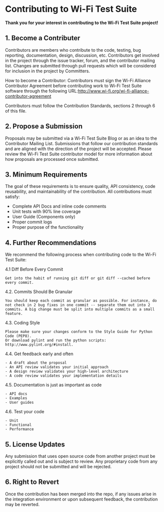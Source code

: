 # **Contributing to Wi-Fi Test Suite**

**Thank you for your interest in contributing to the Wi-Fi Test Suite project!**

## 1. Become a Contributer

Contributors are members who contribute to the code, testing, bug reporting, documentation, design, discussion, etc. Contributors get involved in the project through the issue tracker, forum, and the contributor mailing list. Changes are submitted through pull requests which will be considered for inclusion in the project by Committers.

How to become a Contributor:
Contributors must sign the Wi-Fi Alliance Contributor Agreement before contributing work to Wi-Fi Test Suite software through the following URL:http://www.wi-fi.org/wi-fi-alliance-contributor-agreement

Contributors must follow the Contribution Standards, sections 2 through 6 of this file. 

## 2. Propose a Submission

Proposals may be submitted via a Wi-Fi Test Suite Blog or as an idea to the Contributor Mailing List. Submissions that follow our contribution standards and are aligned with the direction of the project will be accepted. Please review the Wi-Fi Test Suite contributor model for more information about how proposals are processed once submitted.

## 3. Minimum Requirements

The goal of these requirements is to ensure quality, API consistency, code reusability, and maintainability of the contribution. All contributions must satisfy:

- Complete API Docs and inline code comments
- Unit tests with 90% line coverage
- User Guide (Components only)
- Proper commit logs
- Proper purpose of the functionality

## 4. Further Recommendations

We recommend the following process when contributing code to the Wi-Fi Test Suite:

4.1 Diff Before Every Commit

	Get into the habit of running git diff or git diff --cached before every commit.

4.2. Commits Should Be Granular

	You should keep each commit as granular as possible. For instance, do not check in 2 bug fixes in one commit -- separate them out into 2 commits. A big change must be split into multiple commits as a small feature.

4.3. Coding Style

	Please make sure your changes conform to the Style Guide for Python Code (PEP8).
	Or download pylint and run the python scripts: http://www.pylint.org/#install.

4.4. Get feedback early and often

	- A draft about the proposal
	- An API review validates your initial approach
	- A design review validates your high-level architecture
	- A code review validates your implementation details

4.5. Documentation is just as important as code

	- API docs
	- Examples
	- User guides

4.6. Test your code

	- Unit
	- Functional
	- Performance

## 5. License Updates

Any submission that uses open source code from another project must be explicitly called out and is subject to review. Any proprietary code from any project should not be submitted and will be rejected.

## 6. Right to Revert

Once the contribution has been merged into the repo, if any issues arise in the integration environment or upon subsequent feedback, the contribution may be reverted.
